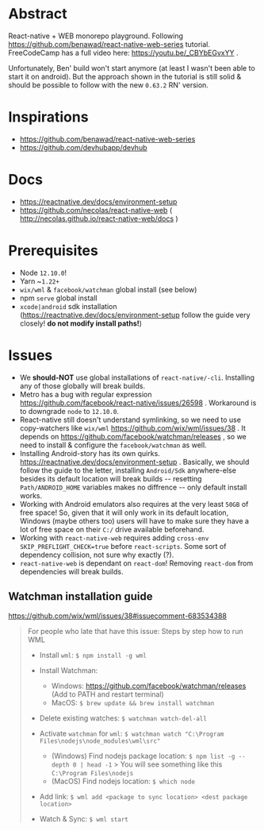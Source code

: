 # Abstract

React-native + WEB monorepo playground. Following https://github.com/benawad/react-native-web-series tutorial. FreeCodeCamp has a full video here: https://youtu.be/_CBYbEGvxYY .

Unfortunately, Ben' build won't start anymore (at least I wasn't been able to start it on android). But the approach shown in the tutorial is still solid & should be possible to follow with the new `0.63.2` RN' version.

# Inspirations

- https://github.com/benawad/react-native-web-series
- https://github.com/devhubapp/devhub

# Docs

- https://reactnative.dev/docs/environment-setup
- https://github.com/necolas/react-native-web ( http://necolas.github.io/react-native-web/docs )

# Prerequisites

- Node `12.10.0`!
- Yarn ~`1.22+`
- `wix/wml` & `facebook/watchman` global install (see below)
- npm `serve` global install
- `xcode|android` sdk installation (https://reactnative.dev/docs/environment-setup follow the guide very closely! __do not modify install paths!__)

# Issues

- We __should-NOT__ use global installations of `react-native/-cli`. Installing any of those globally will break builds.
- Metro has a bug with regular expression https://github.com/facebook/react-native/issues/26598 . Workaround is to downgrade `node` to `12.10.0`.
- React-native still doesn't understand symlinking, so we need to use copy-watchers like `wix/wml` https://github.com/wix/wml/issues/38 . It depends on https://github.com/facebook/watchman/releases , so we need to install & configure the `facebook/watchman` as well.
- Installing Android-story has its own quirks. https://reactnative.dev/docs/environment-setup . Basically, we should follow the guide to the letter, installing `Android/Sdk` anywhere-else besides its default location will break builds -- resetting `Path/ANDROID_HOME` variables makes no diffrence -- only default install works.
- Working with Android emulators also requires at the very least `50GB` of free space! So, given that it will only work in its default location, Windows (maybe others too) users will have to make sure they have a lot of free space on their `C:/` drive available beforehand.
- Working with `react-native-web` requires adding `cross-env SKIP_PREFLIGHT_CHECK=true` before `react-scripts`. Some sort of dependency collision, not sure why exactly (?).
- `react-native-web` is dependant on `react-dom`! Removing `react-dom` from dependencies will break builds.

## Watchman installation guide

https://github.com/wix/wml/issues/38#issuecomment-683534388

> For people who late that have this issue:
> Steps by step how to run WML
> 
> * Install `wml`: `$ npm install -g wml`
> * Install Watchman:
>   
>   * Windows: https://github.com/facebook/watchman/releases (Add to PATH and restart terminal)
>   * MacOS: `$ brew update && brew install watchman`
> * Delete existing watches: `$ watchman watch-del-all`
> * Activate `watchman` for `wml`: `$ watchman watch "C:\Program Files\nodejs\node_modules\wml\src"`
>   
>   * (Windows) Find nodejs package location: `$ npm list -g --depth 0 | head -1` > You will see something like this `C:\Program Files\nodejs`
>   * (MacOS) Find nodejs location: `$ which node`
> * Add link: `$ wml add <package to sync location> <dest package location>`
> * Watch & Sync: `$ wml start`

